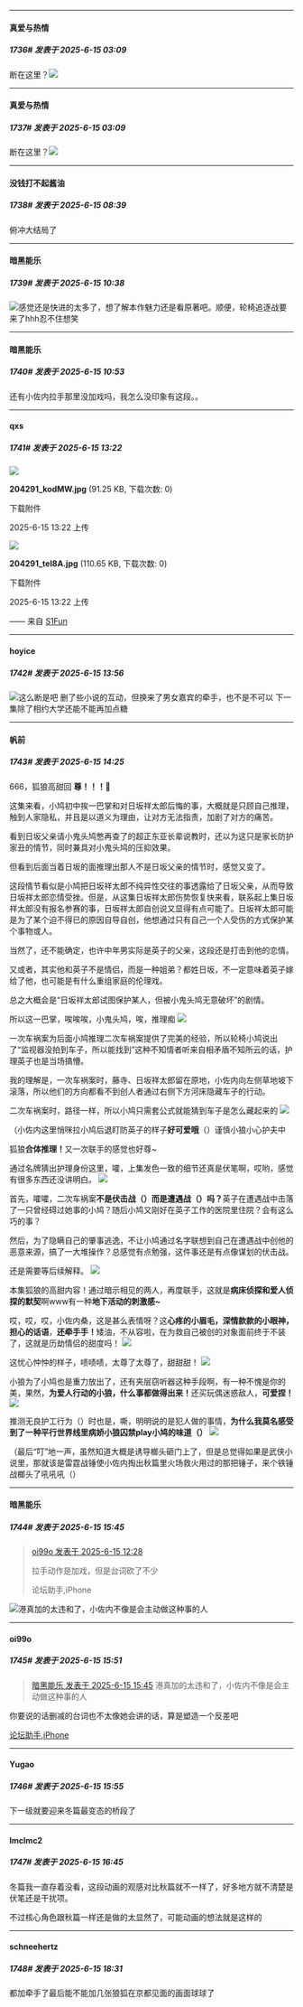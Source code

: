 ﻿
*****

####  真爱与热情  
##### 1736#       发表于 2025-6-15 03:09

断在这里？<img src="https://static.stage1st.com/image/smiley/face2017/125.png" referrerpolicy="no-referrer">


*****

####  真爱与热情  
##### 1737#       发表于 2025-6-15 03:09

断在这里？<img src="https://static.stage1st.com/image/smiley/face2017/125.png" referrerpolicy="no-referrer">

*****

####  没钱打不起酱油  
##### 1738#       发表于 2025-6-15 08:39

俯冲大结局了


*****

####  暗黑能乐  
##### 1739#       发表于 2025-6-15 10:38

<img src="https://static.stage1st.com/image/smiley/face2017/002.png" referrerpolicy="no-referrer">感觉还是快进的太多了，想了解本作魅力还是看原著吧。顺便，轮椅追逐战要来了hhh忍不住想笑

*****

####  暗黑能乐  
##### 1740#       发表于 2025-6-15 10:53

还有小佐内拉手那里没加戏吗，我怎么没印象有这段。。


*****

####  qxs  
##### 1741#       发表于 2025-6-15 13:22

<img src="https://img.stage1st.com/forum/202506/15/132212bp0nq1k9p6tdbnfz.jpg" referrerpolicy="no-referrer">

<strong>204291_kodMW.jpg</strong> (91.25 KB, 下载次数: 0)

下载附件

2025-6-15 13:22 上传

<img src="https://img.stage1st.com/forum/202506/15/132212trifpi19if1j3i93.jpg" referrerpolicy="no-referrer">

<strong>204291_teI8A.jpg</strong> (110.65 KB, 下载次数: 0)

下载附件

2025-6-15 13:22 上传

—— 来自 [S1Fun](https://s1fun.koalcat.com)


*****

####  hoyice  
##### 1742#       发表于 2025-6-15 13:56

<img src="https://static.stage1st.com/image/smiley/face2017/019.png" referrerpolicy="no-referrer">这么断是吧
删了些小说的互动，但换来了男女嘉宾的牵手，也不是不可以
下一集除了相约大学还能不能再加点糖


*****

####  帆前  
##### 1743#       发表于 2025-6-15 14:25

666，狐狼高甜回
<strong>尊！！！🥰</strong>

这集来看，小鸠初中挨一巴掌和对日坂祥太郎后悔的事，大概就是只顾自己推理，触到人家隐私，并且是以道义为理由，让对方无法指责，加剧了对方的痛苦。

看到日坂父亲请小鬼头鸠憋再查了的超正东亚长辈说教时，还以为这只是家长防护家丑的情节，同时兼具对小鬼头鸠的压抑效果。

但看到后面当着日坂的面推理出那人不是日坂父亲的情节时，感觉又变了。

这段情节看似是小鸠把日坂祥太郎不纯异性交往的事透露给了日坂父亲，从而导致日坂祥太郎恋情受挫。但是，从这集日坂祥太郎伤势恢复快来看，联系起上集日坂祥太郎没有报名参赛的事，日坂祥太郎自创说又显得有点可能了。日坂祥太郎可能是为了某个迫不得已的原因自导自创，他想通过只有自己一个人受伤的方式保护某个事物或人。

当然了，还不能确定，也许中年男实际是英子的父亲，这段还是打击到他的恋情。

又或者，其实他和英子不是情侣，而是一种姐弟？都姓日坂，不一定意味着英子嫁给了他，也可能是有什么重组家庭的伦理戏。

总之大概会是“日坂祥太郎试图保护某人，但被小鬼头鸠无意破坏”的剧情。

所以这一巴掌，唉唉唉，小鬼头鸠，唉，推理痴
<img src="https://p.sda1.dev/24/1108152be402f905d67c0142ff70bb12/MTXX_PT20250615_124325923.jpg" referrerpolicy="no-referrer">

一次车祸案为后面小鸠推理二次车祸案提供了完美的经验，所以轮椅小鸠说出了“监视器没拍到车子，所以能找到”这种不知情者听来自相矛盾不知所云的话，护理英子也是当场搞懵。

我的理解是，一次车祸案时，藤寺、日坂祥太郎留在原地，小佐内向左侧草地坡下滚落，所以他们的方向都看不到创人者通过右侧下方河床隐藏车子的行动。

二次车祸案时，路径一样，所以小鸠只需套公式就能猜到车子是怎么藏起来的
<img src="https://p.sda1.dev/24/9a438de941d07e2cf4ccf3b55a29b6ed/IMG_20250615_124155.jpg" referrerpolicy="no-referrer">

（小佐内这里悄咪拉小鸠后退盯防英子的样子<strong>好可爱哦</strong>（）谨慎小狼小心护夫中

狐狼<strong>合体推理！</strong>又一次联手的感觉也好尊~

通过名牌猜出护理身份这里，嚯，上集发色一致的细节还真是伏笔啊，哎哟，感觉有很多东西还没讲明白。
<img src="https://p.sda1.dev/24/f4b03d2828caa7d7f096b33c752a52f1/IMG_20250615_124108.jpg" referrerpolicy="no-referrer">

首先，嚯嚯，二次车祸案<strong>不是伏击战（）而是遭遇战（）吗？</strong>英子在遭遇战中击落了一只曾经碍过她事的小鸠？随后小鸠又刚好在英子工作的医院里住院？会有这么巧的事？

然后，为了隐瞒自己的肇事逃逸，不让小鸠通过名字联想到自己在遭遇战中创他的恶意来源，搞了一大堆操作？总感觉有点勉强，这件事还是有点像谋划的伏击战。

还是需要等后续解释。
<img src="https://p.sda1.dev/24/ce43fcb0085900626358115b7096e6b6/IMG_20250615_124119.jpg" referrerpolicy="no-referrer">

本集狐狼的高甜内容！通过暗示相见的两人，再度联手，这就是<strong>病床侦探和爱人侦探的默契</strong>啊www有一种<strong>地下活动的刺激感~</strong>

哎，哎，哎，小佐内桑，这是甚么表情呀？这<strong>心疼的小眉毛，深情款款的小眼神，担心的话语</strong>，<strong>还牵手手！</strong>矮油，不从容啦，在为救自己被创的对象面前终于不装了，这就是历劫情侣的甜度吗！
<img src="https://p.sda1.dev/24/bfea9830fb3c20d23cb4c897f667192d/IMG_20250615_123924.jpg" referrerpolicy="no-referrer">

这忧心忡忡的样子，啧啧啧，太尊了太尊了，甜甜甜！
<img src="https://p.sda1.dev/24/828e24d8978b80e435b3555e24ef4526/IMG_20250615_124059.jpg" referrerpolicy="no-referrer">

小狼为了小鸠也是重力放出了，还有夹层窃听器这种手段啊，有一种不愧是你的美，果然，<strong>为爱人行动的小狼，什么事都做得出来！</strong>还买玩偶迷惑敌人，<strong>可爱捏！</strong>
<img src="https://p.sda1.dev/24/661d7389ec0d95314eea359e7c701786/MTXX_PT20250615_124037600.jpg" referrerpolicy="no-referrer">

推测无良护工行为（）时也是，嘶，明明说的是犯人做的事情，<strong>为什么我莫名感受到了一种平行世界线里病娇小狼囚禁play小鸠的味道（）</strong>
<img src="https://p.sda1.dev/24/8bc71381587130255deb5e3108345b3e/IMG_20250615_124132.jpg" referrerpolicy="no-referrer">

（最后“叮”地一声，虽然知道大概是诱导榔头砸门上了，但是总觉得如果是武侠小说里，那就该是雷霆战锤使小佐内掏出秋篇里火场救火用过的那把锤子，来个铁锤战榔头了吼吼吼（）


*****

####  暗黑能乐  
##### 1744#       发表于 2025-6-15 15:45

<blockquote><a href="httphttps://stage1st.com/2b/forum.php?mod=redirect&amp;goto=findpost&amp;pid=67941209&amp;ptid=2167723" target="_blank">oi99o 发表于 2025-6-15 12:28</a>

拉手动作是加戏，但是台词砍了不少

论坛助手,iPhone</blockquote>
<img src="https://static.stage1st.com/image/smiley/face2017/067.png" referrerpolicy="no-referrer">港真加的太违和了，小佐内不像是会主动做这种事的人


*****

####  oi99o  
##### 1745#       发表于 2025-6-15 15:51

<blockquote><a href="httphttps://stage1st.com/2b/forum.php?mod=redirect&amp;goto=findpost&amp;pid=67942107&amp;ptid=2167723" target="_blank">暗黑能乐 发表于 2025-6-15 15:45</a>
港真加的太违和了，小佐内不像是会主动做这种事的人</blockquote>
你要说的话删减的台词也不太像她会讲的话，算是塑造一个反差吧

[论坛助手,iPhone](https://stage1st.com/2b//forum.php?mod=viewthread&amp;tid=2029836)


*****

####  Yugao  
##### 1746#       发表于 2025-6-15 15:55

下一级就要迎来冬篇最变态的桥段了


*****

####  lmclmc2  
##### 1747#       发表于 2025-6-15 16:45

冬篇我一直存着没看，这段动画的观感对比秋篇就不一样了，好多地方就不清楚是伏笔还是干扰项。

不过核心角色跟秋篇一样还是做的太显然了，可能动画的想法就是这样的


*****

####  schneehertz  
##### 1748#       发表于 2025-6-15 18:31

都加牵手了最后能不能加几张狼狐在京都见面的画面球球了

